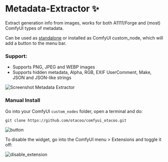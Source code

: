 # Metadata-Extractor ✨
Extract generation info from images, works for both A1111/Forge and (most) ComfyUI types of metadata.

Can be used as [standalone](https://github.com/otacoo/comfyui_otacoo/releases/latest) or installed as ComfyUI custom_node, which will add a button to the menu bar.


### Support:
- Supports PNG, JPEG and WEBP images
- Supports hidden metadata, Alpha, RGB, EXIF UserComment, Make, JSON and JSON-like strings

![Screenshot Metadata Extractor](https://github.com/user-attachments/assets/ffc62a63-ed70-41b1-891f-0d42798e2c82)



### Manual Install

Go into your ComfyUI `custom_nodes` folder, open a terminal and do:
```
git clone https://github.com/otacoo/comfyui_otacoo.git
```

![button](https://github.com/user-attachments/assets/77ed794d-cd70-4dd0-8ba3-a43e712ad584)

To disable the widget, go into the ComfyUI menu > Extensions and toggle it off:

![disable_extension](https://github.com/user-attachments/assets/2b7df221-6567-4f1e-ae7e-3b241a7149ef)




